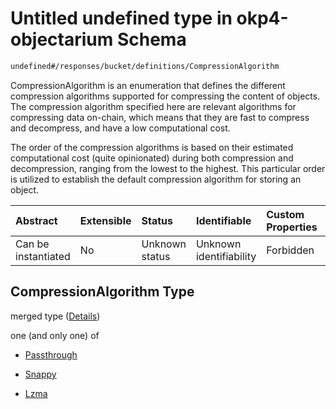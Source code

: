 # Untitled undefined type in okp4-objectarium Schema

```txt
undefined#/responses/bucket/definitions/CompressionAlgorithm
```

CompressionAlgorithm is an enumeration that defines the different compression algorithms supported for compressing the content of objects. The compression algorithm specified here are relevant algorithms for compressing data on-chain, which means that they are fast to compress and decompress, and have a low computational cost.

The order of the compression algorithms is based on their estimated computational cost (quite opinionated) during both compression and decompression, ranging from the lowest to the highest. This particular order is utilized to establish the default compression algorithm for storing an object.

| Abstract            | Extensible | Status         | Identifiable            | Custom Properties | Additional Properties | Access Restrictions | Defined In                                                                     |
| :------------------ | :--------- | :------------- | :---------------------- | :---------------- | :-------------------- | :------------------ | :----------------------------------------------------------------------------- |
| Can be instantiated | No         | Unknown status | Unknown identifiability | Forbidden         | Allowed               | none                | [okp4-objectarium.json\*](schema/okp4-objectarium.json "open original schema") |

## CompressionAlgorithm Type

merged type ([Details](okp4-objectarium-responses-bucketresponse-definitions-compressionalgorithm.md))

one (and only one) of

*   [Passthrough](okp4-objectarium-responses-bucketresponse-definitions-compressionalgorithm-oneof-passthrough.md "check type definition")

*   [Snappy](okp4-objectarium-responses-bucketresponse-definitions-compressionalgorithm-oneof-snappy.md "check type definition")

*   [Lzma](okp4-objectarium-responses-bucketresponse-definitions-compressionalgorithm-oneof-lzma.md "check type definition")
